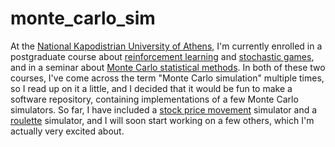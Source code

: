 # monte_carlo_sim

At the [National Kapodistrian University of Athens](https://en.wikipedia.org/wiki/National_and_Kapodistrian_University_of_Athens), I'm currently enrolled in a postgraduate course about [reinforcement learning](https://www.amazon.com/Reinforcement-Learning-Introduction-Adaptive-Computation/dp/0262039249) and [stochastic games](https://www.amazon.com/Competitive-Markov-Decision-Processes-Jerzy/dp/0387948058), and in a seminar about [Monte Carlo statistical methods](https://www.amazon.com/Monte-Statistical-Methods-Springer-Statistics-dp-1441919392/dp/1441919392). In both of these two courses, I've come across the term "Monte Carlo simulation" multiple times, so I read up on it a little, and I decided that it would be fun to make a software repository, containing implementations of a few Monte Carlo simulators. So far, I have included a [stock price movement](https://en.wikipedia.org/wiki/Stock_market_prediction) simulator and a [roulette](https://en.wikipedia.org/wiki/Roulette) simulator, and I will soon start working on a few others, which I'm actually very excited about.
